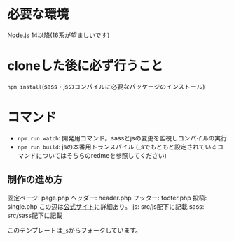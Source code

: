 # 必要な環境
Node.js 14以降(16系が望ましいです)

# cloneした後に必ず行うこと
`npm install`(sass・jsのコンパイルに必要なパッケージのインストール)

# コマンド
- `npm run watch`: 開発用コマンド。sassとjsの変更を監視しコンパイルの実行
- `npm run build`: jsの本番用トランスパイル
(_sでもともと設定されているコマンドについてはそちらのredmeを参照してください)

## 制作の進め方
固定ページ: page.php
ヘッダー: header.php
フッター: footer.php
投稿: single.php
この辺は[公式サイト](https://wpdocs.osdn.jp/%E3%83%86%E3%83%B3%E3%83%97%E3%83%AC%E3%83%BC%E3%83%88%E9%9A%8E%E5%B1%A4)に詳細あり。
js: src/js配下に記載
sass: src/sass配下に記載

このテンプレートは`_s`からフォークしています。
